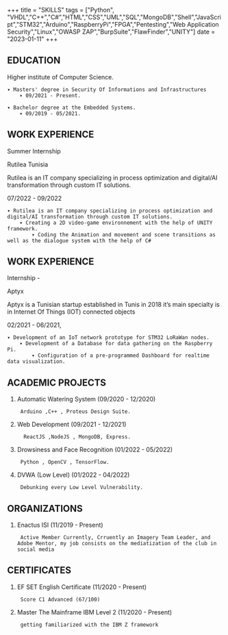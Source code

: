 +++
title = "SKILLS"
tags = ["Python", "VHDL","C++","C#","HTML","CSS","UML","SQL","MongoDB","Shell","JavaScript","STM32","Arduino","RaspberryPi","FPGA","Pentesting","Web Application Security","Linux","OWASP ZAP","BurpSuite","FlawFinder","UNITY"]
date = "2023-01-11"
+++

## EDUCATION
Higher institute of Computer Science.

    ▾ Masters' degree in Security Of Informations and Infrastructures
        ▾ 09/2021 - Present.
          
    ▾ Bachelor degree at the Embedded Systems.
        ▾ 09/2019 - 05/2021.

               

## WORK EXPERIENCE

Summer Internship

Rutilea Tunisia

Rutilea is an IT company specializing in process optimization and digital/AI transformation through custom IT solutions.

07/2022 - 09/2022

    ▾ Rutilea is an IT company specializing in process optimization and digital/AI transformation through custom IT solutions.
        ▾ Creating a 2D video-game environnement with the help of UNITY framework.
            ▾ Coding the Animation and movement and scene transitions as well as the dialogue system with the help of C#
            
## WORK EXPERIENCE

Internship - 

Aptyx

Aptyx is a Tunisian startup established in Tunis in 2018 it’s main
specialty is in Internet Of Things (IOT) connected objects

02/2021 - 06/2021,

    ▾ Development of an IoT network prototype for STM32 LoRaWan nodes.
        ▾ Development of a Database for data gathering on the Raspberry Pi.
            ▾ Configuration of a pre-programmed Dashboard for realtime data visualization.
            
            
## ACADEMIC PROJECTS


1. Automatic Watering System (09/2020 - 12/2020)

        Arduino ,C++ , Proteus Design Suite.
       

2. Web Development (09/2021 - 12/2021)

        
         ReactJS ,NodeJS , MongoDB, Express.
         
3. Drowsiness and Face Recognition (01/2022 - 05/2022)

        Python , OpenCV , TensorFlow.

4. DVWA (Low Level) (01/2022 - 04/2022)

        Debunking every Low Level Vulnerability.
        
## ORGANIZATIONS


1. Enactus ISI (11/2019 - Present)

        Active Member Currently, Crruently an Imagery Team Leader, and Adobe Mentor, my job consists on the mediatization of the club in social media
        
## CERTIFICATES


1. EF SET English Certificate (11/2020 - Present)

        Score C1 Advanced (67/100)
       

2. Master The Mainframe IBM Level 2 (11/2020 - Present)

        
        getting familiarized with the IBM Z framework
         
       


